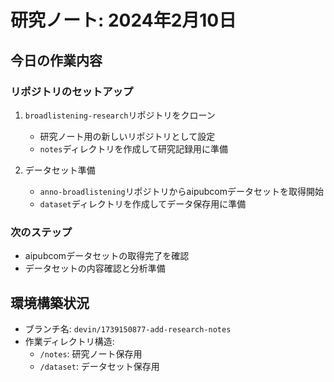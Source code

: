 # 研究ノート: 2024年2月10日

## 今日の作業内容

### リポジトリのセットアップ
1. `broadlistening-research`リポジトリをクローン
   - 研究ノート用の新しいリポジトリとして設定
   - `notes`ディレクトリを作成して研究記録用に準備

2. データセット準備
   - `anno-broadlistening`リポジトリからaipubcomデータセットを取得開始
   - `dataset`ディレクトリを作成してデータ保存用に準備

### 次のステップ
- aipubcomデータセットの取得完了を確認
- データセットの内容確認と分析準備

## 環境構築状況
- ブランチ名: `devin/1739150877-add-research-notes`
- 作業ディレクトリ構造:
  - `/notes`: 研究ノート保存用
  - `/dataset`: データセット保存用
